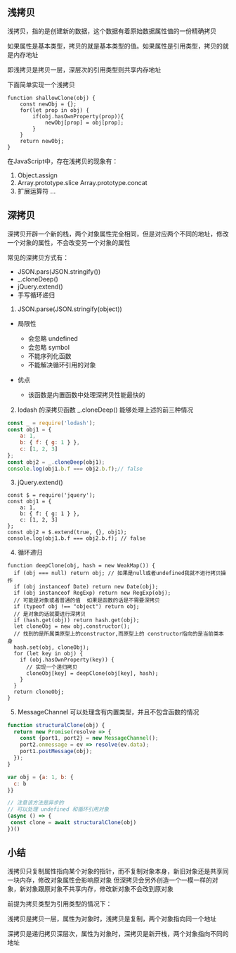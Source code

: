## 浅拷贝 
浅拷贝，指的是创建新的数据，这个数据有着原始数据属性值的一份精确拷贝   

如果属性是基本类型，拷贝的就是基本类型的值。如果属性是引用类型，拷贝的就是内存地址   

即浅拷贝是拷贝一层，深层次的引用类型则共享内存地址

下面简单实现一个浅拷贝   
```
function shallowClone(obj) {
    const newObj = {};
    for(let prop in obj) {
        if(obj.hasOwnProperty(prop)){
            newObj[prop] = obj[prop];
        }
    }
    return newObj;
}
```


在JavaScript中，存在浅拷贝的现象有：
1. Object.assign
2. Array.prototype.slice  Array.prototype.concat
3. 扩展运算符 ...



## 深拷贝
深拷贝开辟一个新的栈，两个对象属性完全相同，但是对应两个不同的地址，修改一个对象的属性，不会改变另一个对象的属性

常见的深拷贝方式有：
* JSON.pars(JSON.stringify())
* _.cloneDeep()
* jQuery.extend()
* 手写循环递归

1. JSON.parse(JSON.stringify(object))
  - 局限性
    * 会忽略 undefined
    * 会忽略 symbol
    * 不能序列化函数
    * 不能解决循环引用的对象

  - 优点
    * 该函数是内置函数中处理深拷贝性能最快的

2. lodash 的深拷贝函数
    _.cloneDeep()
    能够处理上述的前三种情况
```js
const _ = require('lodash');
const obj1 = {
    a: 1,
    b: { f: { g: 1 } },
    c: [1, 2, 3]
};
const obj2 = _.cloneDeep(obj1);
console.log(obj1.b.f === obj2.b.f);// false
```

3. jQuery.extend()
```
const $ = require('jquery');
const obj1 = {
    a: 1,
    b: { f: { g: 1 } },
    c: [1, 2, 3]
};
const obj2 = $.extend(true, {}, obj1);
console.log(obj1.b.f === obj2.b.f); // false
```

4. 循环递归
```
function deepClone(obj, hash = new WeakMap()) {
  if (obj === null) return obj; // 如果是null或者undefined我就不进行拷贝操作
  if (obj instanceof Date) return new Date(obj);
  if (obj instanceof RegExp) return new RegExp(obj);
  // 可能是对象或者普通的值  如果是函数的话是不需要深拷贝
  if (typeof obj !== "object") return obj;
  // 是对象的话就要进行深拷贝
  if (hash.get(obj)) return hash.get(obj);
  let cloneObj = new obj.constructor();
  // 找到的是所属类原型上的constructor,而原型上的 constructor指向的是当前类本身
  hash.set(obj, cloneObj);
  for (let key in obj) {
    if (obj.hasOwnProperty(key)) {
      // 实现一个递归拷贝
      cloneObj[key] = deepClone(obj[key], hash);
    }
  }
  return cloneObj;
}
```

5. MessageChannel
    可以处理含有内置类型，并且不包含函数的情况
```js
function structuralClone(obj) {
  return new Promise(resolve => {
    const {port1, port2} = new MessageChannel();
    port2.onmessage = ev => resolve(ev.data);
    port1.postMessage(obj);
  });
}

var obj = {a: 1, b: {
  c: b
}}

// 注意该⽅法是异步的
// 可以处理 undefined 和循环引⽤对象
(async () => {
 const clone = await structuralClone(obj)
})()
```

## 小结
浅拷贝只复制属性指向某个对象的指针，而不复制对象本身，新旧对象还是共享同一块内存，修改对象属性会影响原对象
但深拷贝会另外创造一个一模一样的对象，新对象跟原对象不共享内存，修改新对象不会改到原对象

前提为拷贝类型为引用类型的情况下：

浅拷贝是拷贝一层，属性为对象时，浅拷贝是复制，两个对象指向同一个地址

深拷贝是递归拷贝深层次，属性为对象时，深拷贝是新开栈，两个对象指向不同的地址